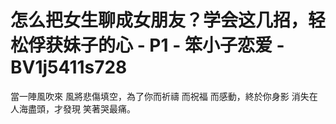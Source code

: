# 怎么把女生聊成女朋友？学会这几招，轻松俘获妹子的心 - P1 - 笨小子恋爱 - BV1j5411s728

當一陣風吹來 風將悲傷填空，為了你而祈禱 而祝福 而感動，終於你身影 消失在人海盡頭，才發現 笑著哭最痛。

